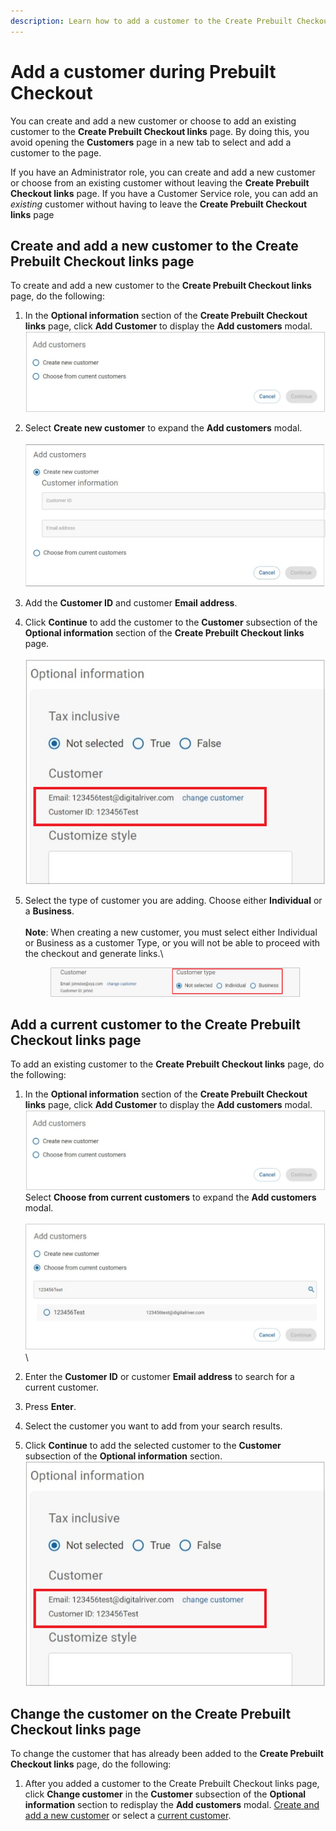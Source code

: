 ```yaml
---
description: Learn how to add a customer to the Create Prebuilt Checkout links page.
---
```


# Add a customer during Prebuilt Checkout

You can create and add a new customer or choose to add an existing customer to the **Create Prebuilt Checkout links** page. By doing this, you avoid opening the **Customers** page in a new tab to select and add a customer to the page.

If you have an Administrator role, you can create and add a new customer or choose from an existing customer without leaving the **Create Prebuilt Checkout links** page. If you have a Customer Service role, you can add an _existing_ customer without having to leave the **Create Prebuilt Checkout links** page

## Create and add a new customer to the **Create Prebuilt Checkout links** page

To create and add a new customer to the **Create Prebuilt Checkout links** page, do the following:

1. &#x20;In the **Optional information** section of the **Create Prebuilt Checkout links** page, click **Add Customer** to display the **Add customers** modal.\
   ![](<../../../../.gitbook/assets/1st add customer  modal.png>)
2. Select **Create new customer** to expand the **Add customers** modal.\
   \
   ![](<../../../../.gitbook/assets/DOC-324 DICO add customer w type change (1).png>)
3. Add the **Customer ID** and customer **Email address**.
4. Click **Continue** to add the customer to the **Customer** subsection of the **Optional information** section of the **Create Prebuilt Checkout links** page.\
   \
   ![](<../../../../.gitbook/assets/added customer on page (1).png>)
5.  Select the type of customer you are adding. Choose either **Individual** or a **Business**.\
    \
    **Note**: When creating a new customer, you must select either Individual or Business as a customer Type, or you will not be able to proceed with the checkout and generate links.\


    <figure><img src="../../../../.gitbook/assets/DOC-324 generate page customer type buttons.png" alt=""><figcaption></figcaption></figure>

## Add a current customer to the **Create Prebuilt Checkout links** page

To add an existing customer to the **Create Prebuilt Checkout links** page, do the following:

1. In the **Optional information** section of the **Create Prebuilt Checkout links** page, click **Add Customer** to display the **Add customers** modal.\
   ![](<../../../../.gitbook/assets/1st add customer  modal (1).png>)\
   Select **Choose from current customers** to expand the **Add customers** modal.\
   \
   ![](<../../../../.gitbook/assets/current customer witno type.png>)\

2. Enter the **Customer ID** or customer **Email address** to search for a current customer.&#x20;
3. Press **Enter**.
4. Select the customer you want to add from your search results.
5. Click **Continue** to add the selected customer to the **Customer** subsection of the **Optional information** section.\
   ![](<../../../../.gitbook/assets/added customer on page (1).png>)

## Change the customer on the **Create Prebuilt Checkout links** page

To change the customer that has already been added to the **Create Prebuilt Checkout links** page, do the following:

1. After you added a customer to the Create Prebuilt Checkout links page, click **Change customer** in the **Customer** subsection of the **Optional information** section to redisplay the **Add customers** modal.  [Create and add a new customer](add-a-customer-during-prebuilt-checkout.md#create-and-add-a-new-customer-to-the-create-drop-in-checkout-links-page) or select a [current customer](add-a-customer-during-prebuilt-checkout.md#add-a-current-customer-to-the-create-drop-in-checkout-links-page).


